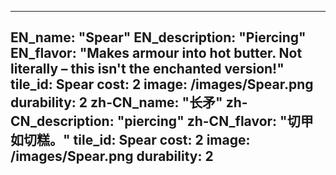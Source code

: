 ---

EN_name: "Spear"
EN_description: "Piercing"
EN_flavor: "Makes armour into hot butter. Not literally – this isn't the enchanted version!"
tile_id: Spear
cost: 2
image: /images/Spear.png
durability: 2
zh-CN_name: "长矛"
zh-CN_description: "piercing"
zh-CN_flavor: "切甲如切糕。"
tile_id: Spear
cost: 2
image: /images/Spear.png
durability: 2
---